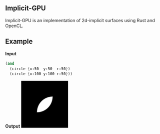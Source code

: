 ## Implicit-GPU

Implicit-GPU is an implementation of 2d-implicit surfaces using Rust and OpenCL.

## Example

**Input**
```scheme
(and
  (circle {x:50  y:50  r:50})
  (circle {x:100 y:100 r:50}))
```


**Output**
![circles and](./circles_and.png)
